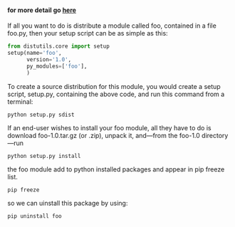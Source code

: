 #### for more detail go [here](https://docs.python.org/3/distutils/introduction.html#distutils-simple-example)

If all you want to do is distribute a module called foo, contained in a file foo.py, then your setup script can be as simple as this:

```python
from distutils.core import setup
setup(name='foo',
      version='1.0',
      py_modules=['foo'],
      )
```

To create a source distribution for this module, you would create a setup script, setup.py, containing the above code, and run this command from a terminal:

```
python setup.py sdist
```
If an end-user wishes to install your foo module, all they have to do is download foo-1.0.tar.gz (or .zip), unpack it, and—from the foo-1.0 directory—run

```
python setup.py install
```

the foo module add to python installed packages and appear in pip freeze list.

```
pip freeze
```

so we can uinstall this package by using:

```
pip uninstall foo
```